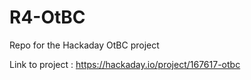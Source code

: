 # R4-OtBC
  
Repo for the Hackaday OtBC project

Link to project : https://hackaday.io/project/167617-otbc
